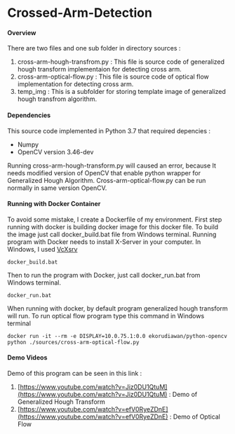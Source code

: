 # Crossed-Arm-Detection

#### Overview

There are two files and one sub folder in directory sources :
1. cross-arm-hough-transfrom.py : This file is source code of generalized hough transform implementaion for detecting cross arm.
2. cross-arm-optical-flow.py : This file is source code of optical flow implementation for detecting cross arm.
3. temp_img : This is a subfolder for storing template image of generalized hough transfrom algorithm. 

#### Dependencies

This source code implemented in Python 3.7 that required depencies :

* Numpy
* OpenCV version 3.46-dev 

Running cross-arm-hough-transform.py will caused an error, because It needs modified version of OpenCV that enable python wrapper for Generalized Hough Algorithm. Cross-arm-optical-flow.py can be run normally in same version OpenCV. 

#### Running with Docker Container

To avoid some mistake, I create a Dockerfile of my environment. First step running with docker is building docker image for this docker file. To build the image just call docker_build.bat file from Windows terminal. Running program with Docker needs to install X-Server in your computer. In Windows, I used [VcXsrv](https://sourceforge.net/projects/vcxsrv/)

```
docker_build.bat
```

Then to run the program with Docker, just call docker_run.bat from Windows terminal.

```
docker_run.bat
```

When running with docker, by default program generalized hough transform will run. To run optical flow program type this command in Windows terminal

```
docker run -it --rm -e DISPLAY=10.0.75.1:0.0 ekorudiawan/python-opencv python ./sources/cross-arm-optical-flow.py
```

#### Demo Videos

Demo of this program can be seen in this link :
1. [https://www.youtube.com/watch?v=Jiz0DU1QtuM](https://www.youtube.com/watch?v=Jiz0DU1QtuM) : Demo of Generalized Hough Transform
2. [https://www.youtube.com/watch?v=efV0RyeZDnE](https://www.youtube.com/watch?v=efV0RyeZDnE) : Demo of Optical Flow
